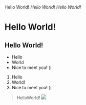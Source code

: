 Hello World!
*Hello World!*
_Hello World!_
# Hello World!
## Hello World!
* Hello
* World
* Nice to meet you! (:
1. Hello
2. World!
3. Nice to meet you! (:
> HelloWorld!
[](https://ucsd.edu/)
![](https://www.google.com/url?sa=i&url=https%3A%2F%2Fwww.istockphoto.com%2Fphoto%2Fsmall-red-heart-and-white-background-and-copy-space-gm1195727467-340907464&psig=AOvVaw1sQDlQfyds524eh0OkkUmF&ust=1664347058353000&source=images&cd=vfe&ved=0CAwQjRxqFwoTCJC9-IuutPoCFQAAAAAdAAAAABA0)
